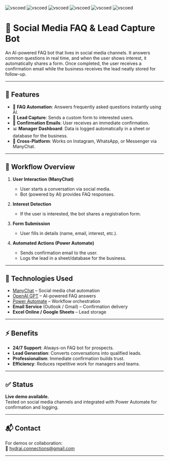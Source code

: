![vscoed](https://img.shields.io/badge/make-6D00CC?style=for-the-badge&logo=make&logoColor=white) 
![vscoed](https://img.shields.io/badge/google_sheets-34A853?style=for-the-badge&logo=googlesheets&logoColor=white) 
![vscoed](https://img.shields.io/badge/google_d-4285F4?style=for-the-badge&logo=googledocs&logoColor=white) 
![vscoed](https://img.shields.io/badge/microsoft_forms-4285F4?style=for-the-badge&logo=googleforms&logoColor=white) 
![vscoed](https://img.shields.io/badge/gmail-EA4335?style=for-the-badge&logo=gmail&logoColor=white) 
![vscoed](https://img.shields.io/badge/google_drive-4285F4?style=for-the-badge&logo=googledrive&logoColor=white) 


# 🤖 Social Media FAQ & Lead Capture Bot

An AI-powered FAQ bot that lives in social media channels. It answers common questions in real time, and when the user shows interest, it automatically shares a form. Once completed, the user receives a confirmation email while the business receives the lead neatly stored for follow-up.

---

## 🚀 Features

- 💬 **FAQ Automation**: Answers frequently asked questions instantly using AI.  
- 📑 **Lead Capture**: Sends a custom form to interested users.  
- 📧 **Confirmation Emails**: User receives an immediate confirmation.  
- 📊 **Manager Dashboard**: Data is logged automatically in a sheet or database for the business.  
- 🔗 **Cross-Platform**: Works on Instagram, WhatsApp, or Messenger via ManyChat.

---

## 🧩 Workflow Overview

1. **User Interaction (ManyChat)**  
   - User starts a conversation via social media.  
   - Bot (powered by AI) provides FAQ responses.  

2. **Interest Detection**  
   - If the user is interested, the bot shares a registration form.  

3. **Form Submission**  
   - User fills in details (name, email, interest, etc.).  

4. **Automated Actions (Power Automate)**  
   - Sends confirmation email to the user.  
   - Logs the lead in a sheet/database for the business.  

---

## 🔧 Technologies Used

- [ManyChat](https://manychat.com/) – Social media chat automation  
- [OpenAI GPT](https://platform.openai.com/) – AI-powered FAQ answers  
- [Power Automate](https://powerautomate.microsoft.com/) – Workflow orchestration  
- **Email Service** (Outlook / Gmail) – Confirmation delivery  
- **Excel Online / Google Sheets** – Lead storage  

---

## ⚡ Benefits

- **24/7 Support**: Always-on FAQ bot for prospects.  
- **Lead Generation**: Converts conversations into qualified leads.  
- **Professionalism**: Immediate confirmation builds trust.  
- **Efficiency**: Reduces repetitive work for managers and teams.  

---

## ✅ Status

**Live demo available.**  
Tested on social media channels and integrated with Power Automate for confirmation and logging.

---

## 📬 Contact

For demos or collaboration:  
📧 [hydrai.connections@gmail.com](mailto:hydrai.connections@gmail.com)

---
